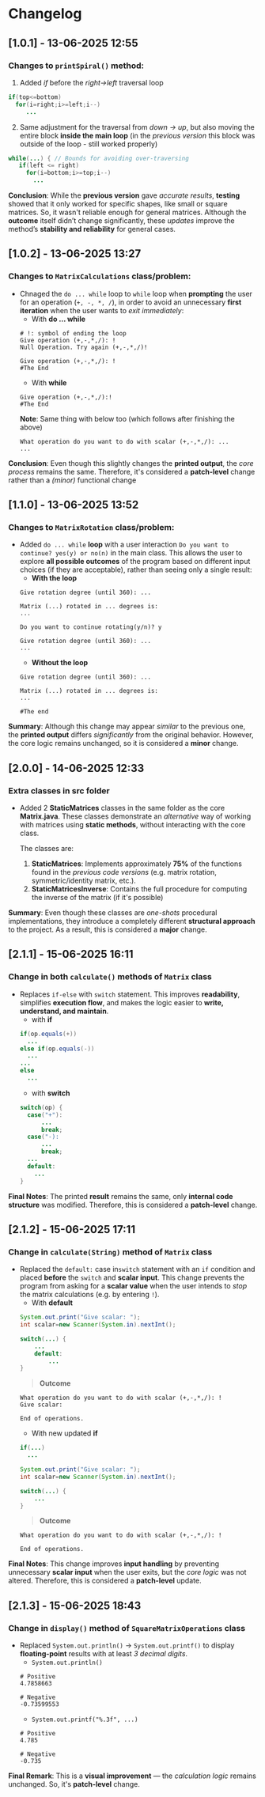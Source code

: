 # Changelog
## [1.0.1] - 13-06-2025 12:55
### Changes to `printSpiral()` method:
1. Added *if* before the *right->left* traversal loop 
```java
if(top<=bottom) 
  for(i=right;i>=left;i--) 
     ...
```
2. Same adjustment for the traversal from *down -> up*, but also moving the entire block **inside the main loop** (in the *previous version* this block was outside of the loop - still worked properly)
```java
while(...) { // Bounds for avoiding over-traversing           
   if(left <= right)
     for(i=bottom;i>=top;i--) 
       ...
```
**Conclusion**: While the **previous version** gave *accurate results*, **testing** showed that it only worked for specific shapes, like small or square matrices. So, it wasn't reliable enough for general matrices. Although the **outcome** itself didn’t change significantly, these *updates* improve the method’s **stability and reliability** for general cases.
  
## [1.0.2] - 13-06-2025 13:27
### Changes to `MatrixCalculations` class/problem:
- Chnaged the `do ... while` loop to `while` loop when **prompting** the user for an operation (`+, -, *, /`), in order to avoid an unnecessary **first iteration** when the user wants to *exit immediately*:
  - With **do ... while**
  ```
  # !: symbol of ending the loop
  Give operation (+,-,*,/): !
  Null Operation. Try again (+,-,*,/)!

  Give operation (+,-,*,/): !
  #The End 
  ```
  - With **while**
  ```
  Give operation (+,-,*,/):!
  #The End
  ```
  **Note**: Same thing with below too (which follows after finishing the above)
  ```
  What operation do you want to do with scalar (+,-,*,/): ...
  ...
  ```
**Conclusion**: Even though this slightly changes the **printed output**, the *core process* remains the same. Therefore, it's considered a **patch-level** change rather than a *(minor)* functional change

## [1.1.0] - 13-06-2025 13:52
### Changes to `MatrixRotation` class/problem:
- Added `do ... while` **loop** with a user interaction `Do you want to continue? yes(y) or no(n)` in the main class. This allows the user to explore **all possible outcomes** of the program based on different input choices (if they are acceptable), rather than seeing only a single result:
  - **With the loop**
  ``` 
  Give rotation degree (until 360): ...
  
  Matrix (...) rotated in ... degrees is: 
  ...
  
  Do you want to continue rotating(y/n)? y
  
  Give rotation degree (until 360): ...
  ...
  ```
  - **Without the loop**
  ```
  Give rotation degree (until 360): ...

  Matrix (...) rotated in ... degrees is: 
  ...

  #The end
  ```   
**Summary**: Although this change may appear *similar* to the previous one, the **printed output** differs *significantly* from the original behavior. However, the core logic remains unchanged, so it is considered a **minor** change.  

## [2.0.0] - 14-06-2025 12:33
### Extra classes in src folder
- Added 2 **StaticMatrices** classes in the same folder as the core **Matrix.java**. These classes demonstrate an *alternative* way of working with matrices using **static methods**, without interacting with the core class.

  The classes are:
  1. **StaticMatrices**: Implements approximately **75%** of the functions found in the *previous code versions* (e.g. matrix rotation, symmetric/identity matrix, etc.).
  2. **StaticMatricesInverse**: Contains the full procedure for computing the inverse of the matrix (if it's possible)

**Summary**: Even though these classes are *one-shots* procedural implementations, they introduce a completely different **structural approach** to the project. As a result, this is considered a **major** change.

## [2.1.1] - 15-06-2025 16:11
### Change in both `calculate()` methods of `Matrix` class
- Replaces `if-else` with `switch` statement. This improves **readability**, simplifies **execution flow**, and makes the logic easier to **write, understand, and maintain**.
  - with **if**
  ```java
  if(op.equals(+))
    ...
  else if(op.equals(-))
    ...
  ...
  else
    ...
  ```
  - with **switch**
  ```java
  switch(op) {
    case("+"):
        ...
        break;
    case("-):
        ...
        break;
    ...
    default:
      ... 
  }
  ```
**Final Notes**: The printed **result** remains the same, only  **internal code structure** was modified. Therefore, this is considered a **patch-level** change.

## [2.1.2] - 15-06-2025 17:11
### Change in `calculate(String)` method of `Matrix` class
- Replaced the `default:` case in`switch` statement with an `if` condition and placed **before** the `switch` and **scalar input**. This change prevents the program from asking for a **scalar value** when the user intends to *stop* the matrix calculations (e.g. by entering `!`).
  - With **default**
  ```java
  System.out.print("Give scalar: ");
  int scalar=new Scanner(System.in).nextInt();

  switch(...) {
      ...
      default:
          ...
  }
  ```
  > **Outcome**
  ```
  What operation do you want to do with scalar (+,-,*,/): !
  Give scalar:

  End of operations.
  ```
  - With new updated **if**
  ```java
  if(...)
    ...
  
  System.out.print("Give scalar: ");
  int scalar=new Scanner(System.in).nextInt();

  switch(...) {
      ...
  }
  ```
  > **Outcome**
  ```
  What operation do you want to do with scalar (+,-,*,/): !

  End of operations.
  ```
**Final Notes**: This change improves **input handling** by preventing unnecessary **scalar input** when the user exits, but the *core logic* was not altered. Therefore, this is considered a **patch-level** update.

## [2.1.3] - 15-06-2025 18:43
### Change in `display()` method of `SquareMatrixOperations` class
- Replaced `System.out.println()` -> `System.out.printf()` to display **floating-point** results with at least *3 decimal digits*.
  - `System.out.println()`
  ```
  # Positive
  4.7858663
  
  # Negative
  -0.73599553
  ```
  - `System.out.printf("%.3f", ...)`
  ```
  # Positive
  4.785
  
  # Negative
  -0.735
  ```
**Final Remark**: This is a **visual improvement** — the *calculation logic* remains unchanged. So, it's **patch-level** change.
